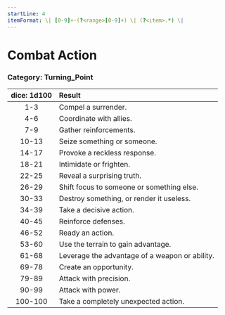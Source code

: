 ```yaml
---
startLine: 4
itemFormat: \| [0-9]+-(?<range>[0-9]+) \| (?<item>.*) \|
---
```

# Combat Action
### Category: Turning_Point

| dice: 1d100 | Result |
|:----:|:-------|
| 1-3 | Compel a surrender. |
| 4-6 | Coordinate with allies. |
| 7-9 | Gather reinforcements. |
| 10-13 | Seize something or someone. |
| 14-17 | Provoke a reckless response. |
| 18-21 | Intimidate or frighten. |
| 22-25 | Reveal a surprising truth. |
| 26-29 | Shift focus to someone or something else. |
| 30-33 | Destroy something, or render it useless. |
| 34-39 | Take a decisive action. |
| 40-45 | Reinforce defenses. |
| 46-52 | Ready an action. |
| 53-60 | Use the terrain to gain advantage. |
| 61-68 | Leverage the advantage of a weapon or ability. |
| 69-78 | Create an opportunity. |
| 79-89 | Attack with precision. |
| 90-99 | Attack with power. |
| 100-100 | Take a completely unexpected action. |
